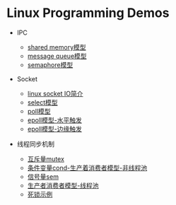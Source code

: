 # Linux Programming Demos
- IPC
    - [shared memory模型](./ipc/shm "shared memory模型")
    - [message queue模型](./ipc/msq "message queue模型")
    - [semaphore模型](./ipc/sem "semaphore模型")


- Socket
    - [linux socket IO简介](./socket/io.md "Socket IO 简介")
    - [select模型](./socket/select.c "select模型")
    - [poll模型](./socket/poll.c "poll模型")
    - [epoll模型-水平触发](./socket/epoll_lt.c "epoll水平触发模型")
    - [epoll模型-边缘触发](./socket/epoll_et.c "epoll边缘触发模型")


- 线程同步机制
    - [互斥量mutex](./pthread/mutex.c "互斥量mutex")
    - [条件变量cond-生产着消费者模型-非线程池](./pthread/cond.c "条件变量cond")
    - [信号量sem](./pthread/semaphore.c "信号量sem")
    - [生产者消费者模型-线程池](./pthread/prod_cons.c "生产者消费者模型")
    - [死锁示例](./pthread/dead_lock.c "死锁示例")
